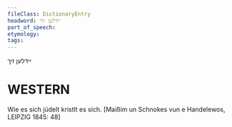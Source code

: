 ```yaml
---
fileClass: DictionaryEntry
headword: ייִדלען זיך
part_of_speech: 
etymology: 
tags: 
---
```

 ייִדלען זיך

WESTERN
========

Wie es sich jüdelt kristlt es sich.
[Maißim un Schnokes vun e Handelewos, LEIPZIG 1845: 48]